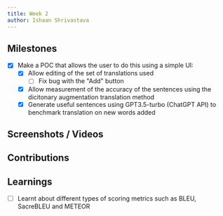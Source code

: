 ```yaml
---
title: Week 2
author: Ishaan Shrivastava
---
```


## Milestones
- [x] Make a POC that allows the user to do this using a simple UI:
    - [x] Allow editing of the set of translations used
        - [ ] Fix bug with the "Add" button
    - [x] Allow measurement of the accuracy of the sentences using the dicitonary augmentation translation method
    - [x] Generate useful sentences using GPT3.5-turbo (ChatGPT API) to benchmark translation on new words added

## Screenshots / Videos 

## Contributions

## Learnings
- [ ] Learnt about different types of scoring metrics such as BLEU, SacreBLEU and METEOR